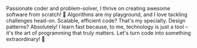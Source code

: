 Passionate coder and problem-solver,
I thrive on creating awesome software from scratch! 🚀
Algorithms are my playground, and I love tackling challenges head-on.
Scalable, efficient code? That's my specialty.
Design patterns? Absolutely!
I learn fast because, to me, technology is just a tool – it's the art of programming that truly matters. Let's turn code into something extraordinary! 🌟
